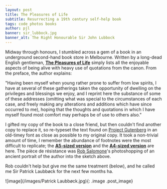 ```yaml
---
layout: post
title: The Pleasures of Life
subtitle: Resurrecting a 19th century self-help book
tags: code photos books
author: pjl
banner: sir_lubbock.jpg
banner_alt: The Right Honourable Sir John Lubbock
---
```


Midway through honours, I stumbled across a gem of a book in an underground second-hand book store in Melbourne. Written by a long-dead English gentleman, [__The Pleasures of Life__](/pdfs/pleasures_of_life_a5.pdf) simply lists all the enjoyable aspects of being alive with heavy use of quotations from the canon. From the preface, the author explains:

"Having been myself when young rather prone to
suffer from low spirits, I have at several of these
gatherings taken the opportunity of dwelling on
the privileges and blessings we enjoy, and I reprint
here the substance of some of these addresses
(omitting what was special to the circumstances of
each case, and freely making any alterations and
additions which have since occurred to me), hoping
that the thoughts and quotations in which I
have myself found most comfort may perhaps be of
use to others also."

I gifted my copy of the book to a close friend, but then couldn't find another copy to replace it, so re-typeset the text found on [Project Gutenberg](http://gutenberg.org/ebooks/7952) in an old-timey font as close as possible to my original copy. It took a non-trivial amount of time, I remember the abundance of footnotes were the most difficult to replicate; the [__A5-sized version__](/pdfs/pleasures_of_life_a5.pdf) and the [__A4-sized version__](/pdfs/pleasures_of_life_a4.pdf) are here. The pièce de résistance was [Rob Salomone](https://robsalomone.wordpress.com/)'s photoshopping of an ancient portrait of the author into the sketch above.

Rob couldn't help but give me the same treatment (below), and he called me Sir Patrick Laubbøck for the next few months ha.

![image](/images/Patrick Laubbøck.jpg){: .image .post_image}

